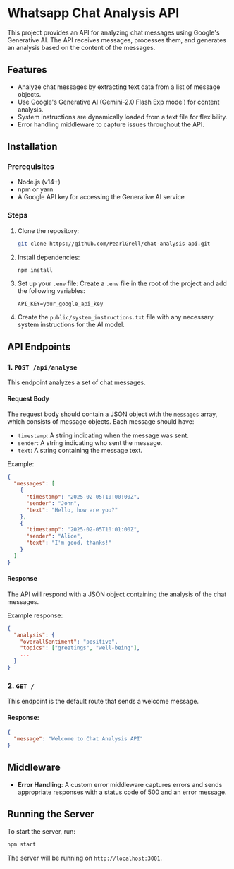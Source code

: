 
# Whatsapp Chat Analysis API

This project provides an API for analyzing chat messages using Google's Generative AI. The API receives messages, processes them, and generates an analysis based on the content of the messages.

## Features

- Analyze chat messages by extracting text data from a list of message objects.
- Use Google's Generative AI (Gemini-2.0 Flash Exp model) for content analysis.
- System instructions are dynamically loaded from a text file for flexibility.
- Error handling middleware to capture issues throughout the API.

## Installation

### Prerequisites

- Node.js (v14+)
- npm or yarn
- A Google API key for accessing the Generative AI service

### Steps

1. Clone the repository:
   ```bash
   git clone https://github.com/PearlGrell/chat-analysis-api.git
   ```

2. Install dependencies:
   ```bash
   npm install
   ```

3. Set up your `.env` file:
   Create a `.env` file in the root of the project and add the following variables:
   ```env
   API_KEY=your_google_api_key
   ```

4. Create the `public/system_instructions.txt` file with any necessary system instructions for the AI model.

## API Endpoints

### 1. `POST /api/analyse`
This endpoint analyzes a set of chat messages.

#### Request Body
The request body should contain a JSON object with the `messages` array, which consists of message objects. Each message should have:
- `timestamp`: A string indicating when the message was sent.
- `sender`: A string indicating who sent the message.
- `text`: A string containing the message text.

Example:
```json
{
  "messages": [
    {
      "timestamp": "2025-02-05T10:00:00Z",
      "sender": "John",
      "text": "Hello, how are you?"
    },
    {
      "timestamp": "2025-02-05T10:01:00Z",
      "sender": "Alice",
      "text": "I'm good, thanks!"
    }
  ]
}
```

#### Response
The API will respond with a JSON object containing the analysis of the chat messages.

Example response:
```json
{
  "analysis": {
    "overallSentiment": "positive",
    "topics": ["greetings", "well-being"],
    ...
  }
}
```

### 2. `GET /`
This endpoint is the default route that sends a welcome message.

#### Response:
```json
{
  "message": "Welcome to Chat Analysis API"
}
```

## Middleware

- **Error Handling**: A custom error middleware captures errors and sends appropriate responses with a status code of 500 and an error message.

## Running the Server

To start the server, run:

```bash
npm start
```

The server will be running on `http://localhost:3001`.
